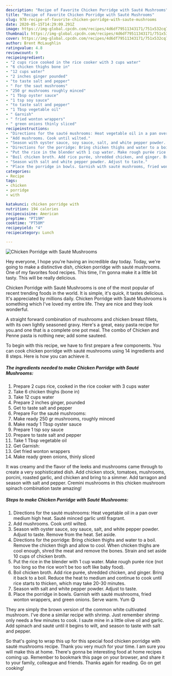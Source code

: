 ```yaml
---
description: "Recipe of Favorite Chicken Porridge with Sauté Mushrooms"
title: "Recipe of Favorite Chicken Porridge with Sauté Mushrooms"
slug: 978-recipe-of-favorite-chicken-porridge-with-saute-mushrooms
date: 2020-05-15T14:29:09.291Z
image: https://img-global.cpcdn.com/recipes/4d6df79511343171/751x532cq70/chicken-porridge-with-saute-mushrooms-recipe-main-photo.jpg
thumbnail: https://img-global.cpcdn.com/recipes/4d6df79511343171/751x532cq70/chicken-porridge-with-saute-mushrooms-recipe-main-photo.jpg
cover: https://img-global.cpcdn.com/recipes/4d6df79511343171/751x532cq70/chicken-porridge-with-saute-mushrooms-recipe-main-photo.jpg
author: Brent McLaughlin
ratingvalue: 4.8
reviewcount: 9
recipeingredient:
- "2 cups rice cooked in the rice cooker with 3 cups water"
- "6 chicken thighs bone in"
- "12 cups water"
- "2 inches ginger pounded"
- "to taste salt and pepper"
- " For the saut mushrooms"
- "250 gr mushrooms roughly minced"
- "1 Tbsp oyster sauce"
- "1 tsp soy sauce"
- "to taste salt and pepper"
- "1 Tbsp vegetable oil"
- " Garnish"
- " fried wonton wrappers"
- " green onions thinly sliced"
recipeinstructions:
- "Directions for the sauté mushrooms: Heat vegetable oil in a pan over medium high heat. Sauté minced garlic until fragrant."
- "Add mushrooms. Cook until wilted."
- "Season with oyster sauce, soy sauce, salt, and white pepper powder. Adjust to taste. Remove from the heat. Set aside."
- "Directions for the porridge: Bring chicken thighs and water to a boil. Remove the chicken thigh and allow to cool. When chicken thighs are cool enough, shred the meat and remove the bones. Strain and set aside 10 cups of chicken broth."
- "Put the rice in the blender with 1 cup water. Make rough purée rice (not too long so the rice won’t be too soft like baby food)."
- "Boil chicken broth. Add rice purée, shredded chicken, and ginger. Bring it back to a boil. Reduce the heat to medium and continue to cook until rice starts to thicken, which may take 20-30 minutes."
- "Season with salt and white pepper powder. Adjust to taste."
- "Place the porridge in bowls. Garnish with sauté mushrooms, fried wonton wrappers, and green onions. Serve warm. Yum 😋"
categories:
- Recipe
tags:
- chicken
- porridge
- with

katakunci: chicken porridge with 
nutrition: 194 calories
recipecuisine: American
preptime: "PT19M"
cooktime: "PT50M"
recipeyield: "4"
recipecategory: Lunch

---
```



![Chicken Porridge with Sauté Mushrooms](https://img-global.cpcdn.com/recipes/4d6df79511343171/751x532cq70/chicken-porridge-with-saute-mushrooms-recipe-main-photo.jpg)

Hey everyone, I hope you're having an incredible day today. Today, we're going to make a distinctive dish, chicken porridge with sauté mushrooms. One of my favorites food recipes. This time, I'm gonna make it a little bit tasty. This will be really delicious.

Chicken Porridge with Sauté Mushrooms is one of the most popular of recent trending foods in the world. It is simple, it's quick, it tastes delicious. It's appreciated by millions daily. Chicken Porridge with Sauté Mushrooms is something which I've loved my entire life. They are nice and they look wonderful.

A straight forward combination of mushrooms and chicken breast fillets, with its own lightly seasoned gravy. Here&#39;s a great, easy pasta recipe for you.and one that is a complete one pot meal. The combo of Chicken and Penne pasta is nothing new; add some sauteed.


To begin with this recipe, we have to first prepare a few components. You can cook chicken porridge with sauté mushrooms using 14 ingredients and 8 steps. Here is how you can achieve it.

<!--inarticleads1-->

##### The ingredients needed to make Chicken Porridge with Sauté Mushrooms:

1. Prepare 2 cups rice, cooked in the rice cooker with 3 cups water
1. Take 6 chicken thighs (bone in)
1. Take 12 cups water
1. Prepare 2 inches ginger, pounded
1. Get to taste salt and pepper
1. Prepare  For the sauté mushrooms:
1. Make ready 250 gr mushrooms, roughly minced
1. Make ready 1 Tbsp oyster sauce
1. Prepare 1 tsp soy sauce
1. Prepare to taste salt and pepper
1. Take 1 Tbsp vegetable oil
1. Get  Garnish:
1. Get  fried wonton wrappers
1. Make ready  green onions, thinly sliced


It was creamy and the flavor of the leeks and mushrooms came through to create a very sophisticated dish. Add chicken stock, tomatoes, mushrooms, porcini, roasted garlic, and chicken and bring to a simmer. Add tarragon and season with salt and pepper. Cremini mushrooms in this chicken mushroom spinach combination taste amazing! 

<!--inarticleads2-->

##### Steps to make Chicken Porridge with Sauté Mushrooms:

1. Directions for the sauté mushrooms: Heat vegetable oil in a pan over medium high heat. Sauté minced garlic until fragrant.
1. Add mushrooms. Cook until wilted.
1. Season with oyster sauce, soy sauce, salt, and white pepper powder. Adjust to taste. Remove from the heat. Set aside.
1. Directions for the porridge: Bring chicken thighs and water to a boil. Remove the chicken thigh and allow to cool. When chicken thighs are cool enough, shred the meat and remove the bones. Strain and set aside 10 cups of chicken broth.
1. Put the rice in the blender with 1 cup water. Make rough purée rice (not too long so the rice won’t be too soft like baby food).
1. Boil chicken broth. Add rice purée, shredded chicken, and ginger. Bring it back to a boil. Reduce the heat to medium and continue to cook until rice starts to thicken, which may take 20-30 minutes.
1. Season with salt and white pepper powder. Adjust to taste.
1. Place the porridge in bowls. Garnish with sauté mushrooms, fried wonton wrappers, and green onions. Serve warm. Yum 😋


They are simply the brown version of the common white cultivated mushroom. I&#39;ve done a similar recipe with shrimp. Just remember shrimp only needs a few minutes to cook. I saute mine in a little olive oil and garlic. Add spinach and sauté until it begins to wilt, and season to taste with salt and pepper. 

So that's going to wrap this up for this special food chicken porridge with sauté mushrooms recipe. Thank you very much for your time. I am sure you will make this at home. There's gonna be interesting food at home recipes coming up. Remember to bookmark this page on your browser, and share it to your family, colleague and friends. Thanks again for reading. Go on get cooking!

